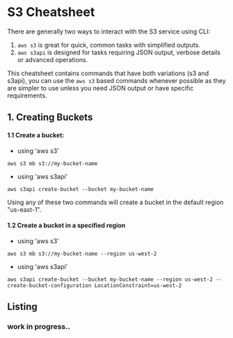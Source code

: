 # S3 Cheatsheet
There are generally two ways to interact with the S3 service using CLI:
 1. ```aws s3``` is great for quick, common tasks with simplified outputs.
 2. ```aws s3api``` is designed for tasks requiring JSON output, verbose details or advanced operations.

This cheatsheet contains commands that have both variations (s3 and s3api), you can use the ```aws s3``` based commands whenever possible as they are simpler to use unless you need JSON output or have specific requirements.

## 1. Creating Buckets

#### 1.1 Create a bucket:
- using 'aws s3'
```text
aws s3 mb s3://my-bucket-name
```
- using 'aws s3api'
```text
aws s3api create-bucket --bucket my-bucket-name
```
Using any of these two commands will create a bucket in the default region "us-east-1".

#### 1.2 Create a bucket in a specified region
- using 'aws s3'
```text
aws s3 mb s3://my-bucket-name --region us-west-2
```
- using 'aws s3api'
```text
aws s3api create-bucket --bucket my-bucket-name --region us-west-2 --create-bucket-configuration LocationConstraint=us-west-2
```

## Listing
### work in progress..
